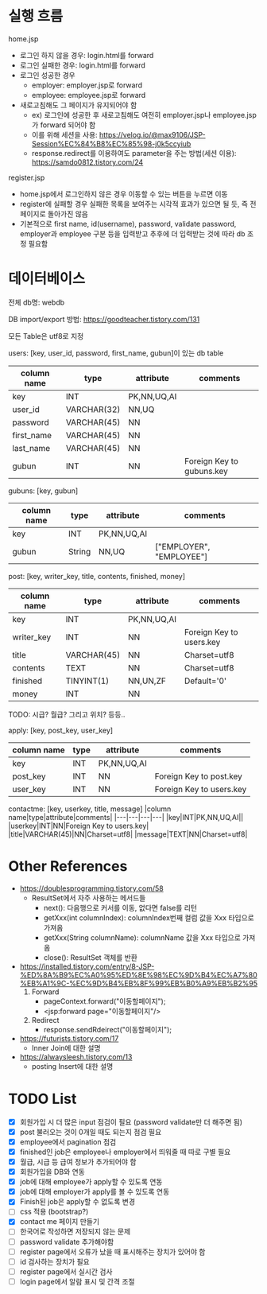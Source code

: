 # 실행 흐름
home.jsp
- 로그인 하지 않을 경우: login.html를 forward
- 로그인 실패한 경우: login.html를 forward
- 로그인 성공한 경우
    - employer: employer.jsp로 forward
    - employee: employee.jsp로 forward
- 새로고침해도 그 페이지가 유지되어야 함
    - ex) 로그인에 성공한 후 새로고침해도 여전히 employer.jsp나 employee.jsp가 forward 되어야 함
    - 이를 위해 세션을 사용: https://velog.io/@max9106/JSP-Session%EC%84%B8%EC%85%98-j0k5ccyiub
    - response.redirect를 이용하여도 parameter을 주는 방법(세션 이용): https://samdo0812.tistory.com/24

register.jsp
- home.jsp에서 로그인하지 않은 경우 이동할 수 있는 버튼을 누르면 이동
- register에 실패할 경우 실패한 목록을 보여주는 시각적 효과가 있으면 될 듯, 즉 전 페이지로 돌아가진 않음
- 기본적으로 first name, id(username), password, validate password, employer과 employee 구분 등을 입력받고 추후에 더 입력받는 것에 따라 db 조정 필요함

# 데이터베이스
전체 db명: webdb

DB import/export 방법: https://goodteacher.tistory.com/131

모든 Table은 utf8로 지정

users: [key, user_id, password, first_name, gubun]이 있는 db table

|column name|type|attribute|comments|
|---|---|---|---|
|key|INT|PK,NN,UQ,AI||
|user_id|VARCHAR(32)|NN,UQ||
|password|VARCHAR(45)|NN||
|first_name|VARCHAR(45)|NN||
|last_name|VARCHAR(45)|NN||
|gubun|INT|NN|Foreign Key to gubuns.key|

gubuns: [key, gubun]

|column name|type|attribute|comments|
|---|---|---|---|
|key|INT|PK,NN,UQ,AI||
|gubun|String|NN,UQ|["EMPLOYER", "EMPLOYEE"]|

post: [key, writer_key, title, contents, finished, money]

|column name|type|attribute|comments|
|---|---|---|---|
|key|INT|PK,NN,UQ,AI||
|writer_key|INT|NN|Foreign Key to users.key|
|title|VARCHAR(45)|NN|Charset=utf8|
|contents|TEXT|NN|Charset=utf8|
|finished|TINYINT(1)|NN,UN,ZF|Default='0'|
|money|INT|NN||

TODO: 시급? 월급? 그리고 위치? 등등..

apply: [key, post_key, user_key]

|column name|type|attribute|comments|
|---|---|---|---|
|key|INT|PK,NN,UQ,AI||
|post_key|INT|NN|Foreign Key to post.key|
|user_key|INT|NN|Foreign Key to users.key|

contactme: [key, userkey, title, message]
|column name|type|attribute|comments|
|---|---|---|---|
|key|INT|PK,NN,UQ,AI||
|userkey|INT|NN|Foreign Key to users.key|
|title|VARCHAR(45)|NN|Charset=utf8|
|message|TEXT|NN|Charset=utf8|

# Other References
- https://doublesprogramming.tistory.com/58
    - ResultSet에서 자주 사용하는 메서드들
        - next(): 다음행으로 커서를 이동, 없다면 false를 리턴
        - getXxx(int columnIndex): columnIndex번째 컬럼 값을 Xxx 타입으로 가져옴
        - getXxx(String columnName): columnName 값을 Xxx 타입으로 가져옴
        - close(): ResultSet 객체를 반환
- https://installed.tistory.com/entry/8-JSP-%ED%8A%B9%EC%A0%95%ED%8E%98%EC%9D%B4%EC%A7%80%EB%A1%9C-%EC%9D%B4%EB%8F%99%EB%B0%A9%EB%B2%95
    1. Forward
        - pageContext.forward("이동할페이지");
        - <jsp:forward page="이동할페이지"/>
    2. Redirect
        - response.sendRdeirect("이동할페이지");
- https://futurists.tistory.com/17
    - Inner Join에 대한 설명
- https://alwaysleesh.tistory.com/13
    - posting Insert에 대한 설명

# TODO List
- [x] 회원가입 시 더 많은 input 점검이 필요 (password validate만 더 해주면 됨)
- [x] post 불러오는 것이 0개일 때도 되는지 점검 필요
- [x] employee에서 pagination 점검
- [x] finished인 job은 employee나 employer에서 띄워줄 때 따로 구별 필요
- [x] 월급, 시급 등 급여 정보가 추가되어야 함
- [x] 회원가입을 DB와 연동
- [x] job에 대해 employee가 apply할 수 있도록 연동
- [x] job에 대해 employer가 apply를 볼 수 있도록 연동
- [x] Finish된 job은 apply할 수 없도록 변경
- [ ] css 적용 (bootstrap?)
- [x] contact me 페이지 만들기
- [ ] 한국어로 작성하면 저장되지 않는 문제
- [ ] password validate 추가해야함
- [ ] register page에서 오류가 났을 때 표시해주는 장치가 있어야 함
- [ ] id 검사하는 장치가 필요
- [ ] register page에서 실시간 검사
- [ ] login page에서 알람 표시 및 간격 조절